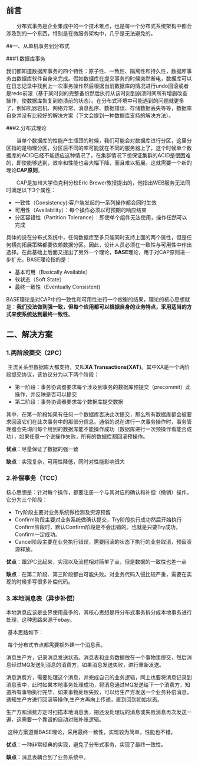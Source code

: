 ## 前言

&emsp;&emsp;分布式事务是企业集成中的一个技术难点，也是每一个分布式系统架构中都会涉及到的一个东西，特别是在微服务架构中，几乎是无法避免的。

##一、从单机事务到分布式

###1.数据库事务

​	我们都知道数据库事务的四个特性：原子性、一致性、隔离性和持久性，数据库事务由数据库软件自身来完成。假如数据库在提交事务的时候突然断电，数据库可以在日志记录中找到上一次事务操作然后根据当前数据库的情况进行undo回滚或者是redo前滚（基于某时刻的完整备份然后执行从该时刻到崩溃时间所有增删改查操作，使数据库恢复到崩溃前的状态）。在分布式环境中可能遇到的问题就更多了，例如机器宕机、网络异常、消息乱序、数据错误、存储数据丢失等等，数据库自身并没有比较好的解决方案（下文会提到一种数据库支持的解决方法）。

###2.分布式理论

&emsp;&emsp;当单个数据库的性能产生瓶颈的时候，我们可能会对数据库进行分区，这里分区指的是物理分区，分区后不同的库可能就在不同的服务器上了，这个时候单个数据库的ACID已经不能适应这种情况了，在集群情况下想保证集群的ACID是很困难的，即使能够达到，效率和性能也会大幅下降，而且难以拓展。这就需要一个新的理论**CAP原则**。

&emsp;&emsp;CAP是加州大学伯克利分校Eric Brewer教授提出的，他指出WEB服务无法同时满足以下3个属性：

- 一致性（Consistency):客户端发起的一系列操作都会同时生效
- 可用性（Availability）：每个操作必须以可预期的响应结束
- 分区容错性（Partition Tolerance）：即使单个组件无法使用，操作任然可以完成

具体的说在分布式系统中，任何数据库至多只能同时支持上面的两个属性，但是任何横向拓展策略都要依赖数据分区。因此，设计人员必须在一致性与可用性中作出选择。在此基础上后面又提出了另外一个理论，**BASE**理论，用于对CAP原则进一步扩充。BASE理论指的是：

- 基本可用（Basically Available）
- 软状态（Soft State）
- 最终一致性（Eventually Consistent)

BASE理论是对CAP中的一致性和可用性进行一个权衡的结果，理论的核心思想就是：**我们没法做到强一致，但每个应用都可以根据自身的业务特点，采用适当的方式来使系统达到最终一致性**。

## 二、解决方案

### 1.两阶段提交（2PC）

​	主流关系型数据库大都支持，又叫**XA Transactions(XAT)**。其中XA是一个两阶段提交协议，该协议分为以下两个阶段：

- 第一阶段：事务协调器要求每个涉及到事务的数据库预提交（precommit）此操作，并反映是否可以提交
- 第二阶段：事务协调器要求每个数据库提交数据

其中，在第一阶段如果有任何一个数据库否决此次提交，那么所有数据库都会被要求回滚它们在此次事务中的那部分信息。通俗的说在进行一次事务操作时，事务管理器会先询问每个用到的数据库能不能操作成功（数据库进行一次预操作看能否成功），如果任意一个说操作失败，所有的数据库都回滚预操作。

**优点**：尽量保证了数据的强一致

**缺点**：实现复杂，可用性降低，同时对性能影响很大

### 2.补偿事务（TCC）

​	核心思想是：针对每个操作，都要注册一个与其对应的确认和补偿（撤销）操作。它分为三个阶段：

- Try阶段主要对业务系统做检测及资源预留
- Confirm阶段主要对业务系统做确认提交，Try阶段执行成功然后开始执行Confirm阶段时，默认Confirm阶段是不会出错的。也就是只要Try成功，Confirm一定成功。
- Cancel阶段主要在业务执行错误，需要回滚的状态下执行的业务取消，预留资源释放。

**优点**：跟2PC比起来，实现以及流程相对简单了点，但是数据的一致性也差一点

**缺点**：在第二阶段、第三阶段都由可能失败。对业务代码入侵比较严重，需要在实现的时候多写很多补偿代码。

### 3.本地消息表（异步补偿）

​	本地消息应该是业界使用最多的，其核心思想是将分布式事务拆分成本地事务进行处理，这种思路来源于ebay。

​	基本思路如下：

​	每个分布式节点都需要额外建一个消息表。

​	消息生产方，记录消息发送状态。消息表和业务数据放在一个事物里提交，然后消息经过MQ发送到消息的消费方，如果消息发送失败，进行重新发送。

​	消息消费方，需要处理这个消息，并完成自己的业务逻辑，同上也要将消息记录到消息表中，此时如果本地事务处理成功，将消息通过MQ发送给下一个消费方，知道所有事物执行完毕，如果事物处理失败，可以给生产方发送一个业务补偿消息，通知生产方进行回滚等操作,生产方再向上传递，直到回到初始状态。

​	生产方和消费方定时扫描本地消息表，把还没处理玩的消息或失败消息再次发送一遍，这需要一个靠谱的自动对账补账逻辑。

​	这种方案遵循BASE理论，采用最终一致性，实现较为简单，性能也不错。

**优点**：一种非常经典的实现，避免了分布式事务，实现了最终一致性。

**缺点**：消息表耦合到了业务系统中。

